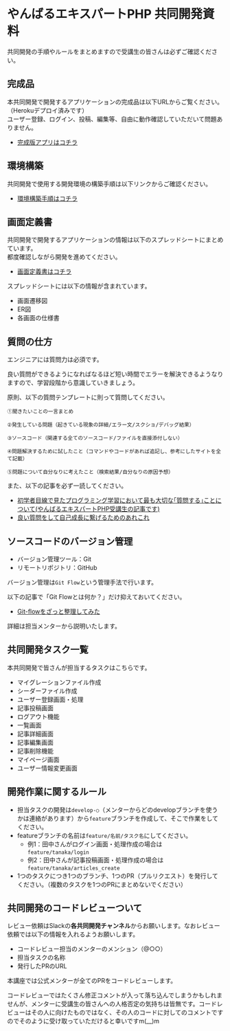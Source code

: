 # やんばるエキスパートPHP 共同開発資料

共同開発の手順やルールをまとめますので受講生の皆さんは必ずご確認ください。

## 完成品

本共同開発で開発するアプリケーションの完成品は以下URLからご覧ください。（Herokuデプロイ済みです）<br>
ユーザー登録、ログイン、投稿、編集等、自由に動作確認していただいて問題ありません。

- [完成版アプリはコチラ](https://yanbaru-qiita.herokuapp.com/)

## 環境構築

共同開発で使用する開発環境の構築手順は以下リンクからご確認ください。

- [環境構築手順はコチラ](https://github.com/shimotaroo/Yanbaru-Qiita-App)

## 画面定義書

共同開発で開発するアプリケーションの情報は以下のスプレッドシートにまとめています。<br>
都度確認しながら開発を進めてください。

- [画面定義書はコチラ](https://docs.google.com/spreadsheets/d/1JgDfCq58ptT_GHOkA-uV2AVS2icB38zlHcqJYc8K4A0/edit?usp=sharing)

スプレッドシートには以下の情報が含まれています。

- 画面遷移図
- ER図
- 各画面の仕様書
## 質問の仕方

エンジニアには質問力は必須です。

良い質問ができるようになればなるほど短い時間でエラーを解決できるようなりますので、学習段階から意識していきましょう。

原則、以下の質問テンプレートに則って質問してください。

```
①聞きたいことの一言まとめ

②発生している問題（起きている現象の詳細/エラー文/スクショ/デバッグ結果）

③ソースコード（関連する全てのソースコード/ファイルを直接添付しない）

④問題解決するために試したこと（コマンドやコードがあれば追記し、参考にしたサイトを全て記載）

⑤問題について自分なりに考えたこと（検索結果/自分なりの原因予想）
```

また、以下の記事を必ず一読してください。

- [初学者目線で見たプログラミング学習において最も大切な｢質問する｣ことについて(やんばるエキスパートPHP受講生の記事です)](https://qiita.com/tera_at/items/cb9f63b04f759ca10e54)
- [良い質問をして自己成長に繋げるためのあれこれ](https://qiita.com/morry_48/items/86ce93c34e5789f38be3)

## ソースコードのバージョン管理

- バージョン管理ツール：Git
- リモートリポジトリ：GitHub

バージョン管理は`Git Flow`という管理手法で行います。

以下の記事で「Git Flowとは何か？」だけ抑えておいてください。

- [Git-flowをざっと整理してみた](https://dev.classmethod.jp/articles/introduce-git-flow/)

詳細は担当メンターから説明いたします。

## 共同開発タスク一覧

本共同開発で皆さんが担当するタスクはこちらです。

- マイグレーションファイル作成
- シーダーファイル作成
- ユーザー登録画面・処理
- 記事投稿画面
- ログアウト機能
- 一覧画面
- 記事詳細画面
- 記事編集画面
- 記事削除機能
- マイページ画面
- ユーザー情報変更画面

## 開発作業に関するルール

- 担当タスクの開発は`develop-○`（メンターからどのdevelopブランチを使うかは連絡があります）から`feature`ブランチを作成して、そこで作業をしてください。
- featureブランチの名前は`feature/名前/タスク名`にしてください。
  - 例1：田中さんがログイン画面・処理作成の場合は`feature/tanaka/login`
  - 例2：田中さんが記事投稿画面・処理作成の場合は`feature/tanaka/articles_create`
- 1つのタスクにつき1つのブランチ、1つのPR（プルリクエスト）を発行してください。（複数のタスクを1つのPRにまとめないでください）

## 共同開発のコードレビューついて

レビュー依頼はSlackの**各共同開発チャンネル**からお願いします。なおレビュー依頼では以下の情報を入れるようお願いします。

- コードレビュー担当のメンターのメンション（@○○）
- 担当タスクの名称
- 発行したPRのURL

本講座では公式メンターが全てのPRをコードレビューします。

コードレビューではたくさん修正コメントが入って落ち込んでしまうかもしれませんが、メンターに受講生の皆さんへの人格否定の気持ちは皆無です。コードレビューはその人に向けたものではなく、その人のコードに対してのコメントですのでそのように受け取っていただけると幸いですm(__)m


